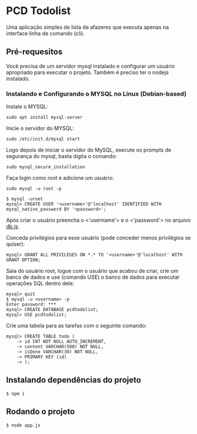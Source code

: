# PCD Todolist

Uma aplicação simples de lista de afazeres que executa apenas na interface linha de comando (cli).

## Pré-requesitos

Você precisa de um servidor mysql instalado e configurar um usuário apropriado para executar o projeto. Também é preciso ter o nodejs instalado.

### Instalando e Configurando o MYSQL no Linux (Debian-based)

Instale o MYSQL:

```shell
sudo apt install mysql-server
```

Inicie o servidor do MYSQL:

```shell
sudo /etc/init.d/mysql start
```

Logo depois de iniciar o servidor do MySQL, execute os prompts de segurança do mysql, basta digita o comando:

```shell
sudo mysql_secure_installation
```

Faça login como root e adicione um usuário:

```shell
sudo mysql -u root -p
```

```shell
$ mysql -uroot
mysql> CREATE USER '<username>'@'localhost' IDENTIFIED WITH mysql_native_password BY '<password>';
```

Após criar o usuário preencha o <'username'> e o <'password'> no arquivo [db.js](https://github.com/NilloGabriel/pcd-todolist/blob/main/db.js).

Conceda privilégios para esse usuário (pode conceder menos privilégios se quiser):

```shell
mysql> GRANT ALL PRIVILEGES ON *.* TO '<username>'@'localhost' WITH GRANT OPTION;
```

Saia do usuário root, logue com o usuário que acabou de criar, crie um banco de dados e use (comando USE) o banco de dados para executar operações SQL dentro dele:

```shell
mysql> quit
$ mysql -u <username> -p
Enter password: ***
mysql> CREATE DATABASE pcdtodolist;
mysql> USE pcdtodolist;
```

Crie uma tabela para as tarefas com o seguinte comando:

```shell
mysql> CREATE TABLE todo (
    -> id INT NOT NULL AUTO_INCREMENT,
    -> content VARCHAR(500) NOT NULL,
    -> isDone VARCHAR(30) NOT NULL,
    -> PRIMARY KEY (id)
    -> );
```

## Instalando dependências do projeto

```shell
$ npm i
```

## Rodando o projeto

```shell
$ node app.js
```
